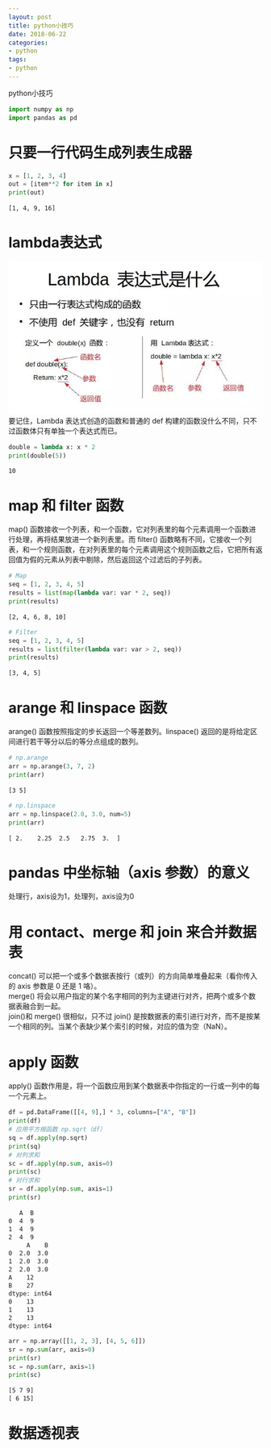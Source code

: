 ```yaml
---
layout: post
title: python小技巧
date: 2018-06-22
categories: 
- python
tags: 
- python
---
```

python小技巧
<!--more-->
```python
import numpy as np
import pandas as pd
```

# 只要一行代码生成列表生成器


```python
x = [1, 2, 3, 4]
out = [item**2 for item in x]
print(out)
```

    [1, 4, 9, 16]
    

# lambda表达式
![](/assets/images/python/lambda.jpg)
要记住，Lambda 表达式创造的函数和普通的 def 构建的函数没什么不同，只不过函数体只有单独一个表达式而已。


```python
double = lambda x: x * 2
print(double(5))
```

    10
    

# map 和 filter 函数
 map() 函数接收一个列表，和一个函数，它对列表里的每个元素调用一个函数进行处理，再将结果放进一个新列表里。而 filter() 函数略有不同，它接收一个列表，和一个规则函数，在对列表里的每个元素调用这个规则函数之后，它把所有返回值为假的元素从列表中剔除，然后返回这个过滤后的子列表。


```python
# Map
seq = [1, 2, 3, 4, 5]
results = list(map(lambda var: var * 2, seq))
print(results)
```

    [2, 4, 6, 8, 10]
    


```python
# Filter
seq = [1, 2, 3, 4, 5]
results = list(filter(lambda var: var > 2, seq))
print(results)
```

    [3, 4, 5]
    

# arange 和 linspace 函数
arange() 函数按照指定的步长返回一个等差数列。linspace() 返回的是将给定区间进行若干等分以后的等分点组成的数列。


```python
# np.arange
arr = np.arange(3, 7, 2)
print(arr)
```

    [3 5]
    


```python
# np.linspace
arr = np.linspace(2.0, 3.0, num=5)
print(arr)
```

    [ 2.    2.25  2.5   2.75  3.  ]
    

# pandas 中坐标轴（axis 参数）的意义
处理行，axis设为1，处理列，axis设为0

# 用 contact、merge 和 join 来合并数据表
concat() 可以把一个或多个数据表按行（或列）的方向简单堆叠起来（看你传入的 axis 参数是 0 还是 1 咯）。  
merge() 将会以用户指定的某个名字相同的列为主键进行对齐，把两个或多个数据表融合到一起。  
join()和 merge() 很相似，只不过 join() 是按数据表的索引进行对齐，而不是按某一个相同的列。当某个表缺少某个索引的时候，对应的值为空（NaN）。

# apply 函数
apply() 函数作用是，将一个函数应用到某个数据表中你指定的一行或一列中的每一个元素上。



```python
df = pd.DataFrame([[4, 9],] * 3, columns=["A", "B"])
print(df)
# 应用平方根函数 np.sqrt（df）
sq = df.apply(np.sqrt)
print(sq)
# 对列求和
sc = df.apply(np.sum, axis=0)
print(sc)
# 对行求和
sr = df.apply(np.sum, axis=1)
print(sr)
```

       A  B
    0  4  9
    1  4  9
    2  4  9
         A    B
    0  2.0  3.0
    1  2.0  3.0
    2  2.0  3.0
    A    12
    B    27
    dtype: int64
    0    13
    1    13
    2    13
    dtype: int64
    


```python
arr = np.array([[1, 2, 3], [4, 5, 6]])
sr = np.sum(arr, axis=0)
print(sr)
sc = np.sum(arr, axis=1)
print(sc)
```

    [5 7 9]
    [ 6 15]
    

# 数据透视表
